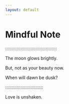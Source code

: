 ```yaml
---
layout: default
---
```



# Mindful Note

:::::::::::::::::::::::::::::::::::::::::

The moon glows brightly.

But, not as your beauty now.

When will dawn be dusk?

::::::::::::::::::::::::::::::

Love is unshaken.